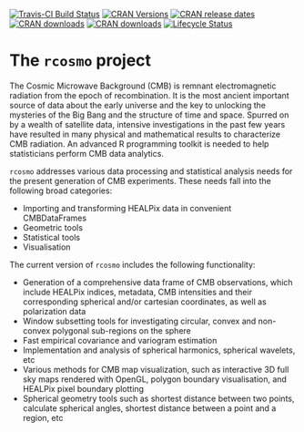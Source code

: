 
<!-- Badges Start -->
[![Travis-CI Build Status](https://travis-ci.org/frycast/rcosmo.svg?branch=master)](https://travis-ci.org/frycast/rcosmo) 
[![CRAN Versions](http://www.r-pkg.org/badges/version/rcosmo)](https://cran.r-project.org/web/packages/rcosmo/index.html) 
[![CRAN release dates](http://www.r-pkg.org/badges/version-ago/rcosmo)](https://cran.r-project.org/web/packages/rcosmo/index.html) 
[![CRAN downloads](http://cranlogs.r-pkg.org/badges/grand-total/rcosmo)](https://cran.r-project.org/web/packages/rcosmo/index.html) 
[![CRAN downloads](http://cranlogs.r-pkg.org/badges/last-week/rcosmo)](https://cran.r-project.org/web/packages/rcosmo/index.html) [![Lifecycle Status](https://img.shields.io/badge/lifecycle-experimental-blue.svg)](https://www.tidyverse.org/lifecycle/)
<!-- Badges End -->


<!-- [![Code coverage](https://codecov.io/gh/frycast/rcosmo/branch/master/graph/badge.svg)](https://codecov.io/github/frycast/rcosmo?branch=master) -->

# The `rcosmo` project

The Cosmic Microwave Background (CMB) is remnant electromagnetic radiation from the epoch of recombination. It is the most ancient important source of data about the early universe and the key to unlocking the mysteries of the Big Bang and the structure of time and space. Spurred on by a wealth of satellite data, intensive investigations in the past few years have resulted in many physical and mathematical results to characterize CMB radiation. An advanced R programming toolkit is needed to help statisticians perform CMB data analytics. 

`rcosmo` addresses various data processing and statistical analysis needs for the present generation of CMB experiments. These needs fall into the following broad categories:
+ Importing and transforming HEALPix data in convenient CMBDataFrames
+ Geometric tools
+ Statistical tools
+ Visualisation

The current version of `rcosmo` includes the following functionality:
+	Generation of a comprehensive data frame of CMB observations, which include HEALPix indices, metadata, CMB intensities and their
  corresponding spherical and/or cartesian coordinates, as well as polarization data
+	Window subsetting tools for investigating circular, convex and non-convex polygonal sub-regions on the sphere
+	Fast empirical covariance and variogram estimation
+	Implementation and analysis of spherical harmonics, spherical wavelets, etc
+	Various methods for CMB map visualization, such as interactive 3D full sky maps rendered with OpenGL, polygon boundary visualisation, and HEALPix pixel boundary plotting
+ Spherical geometry tools such as shortest distance between two points, calculate spherical angles, shortest distance between a point and a region, etc



